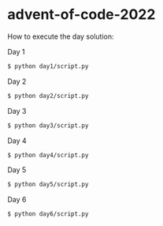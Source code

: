 # advent-of-code-2022

How to execute the day solution:

Day 1

```bash
$ python day1/script.py
```

Day 2

```bash
$ python day2/script.py
```

Day 3

```bash
$ python day3/script.py
```

Day 4

```bash
$ python day4/script.py
```

Day 5

```bash
$ python day5/script.py
```

Day 6

```bash
$ python day6/script.py
```